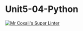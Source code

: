 # Unit5-04-Python
[![Mr Coxall's Super Linter](https://github.com/ICS3U-Programming-IoanaM/Unit5-04-Python/workflows/Mr%20Coxall's%20Super%20Linter/badge.svg)](https://github.com/ICS3U-Programming-IoanaM/Unit5-04-Python/actions/)
